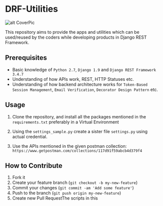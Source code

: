 # DRF-Utilities

![alt CoverPic](http://www.django-rest-framework.org/img/logo.png)

This repository aims to provide the apps and utilities which can be used/reused by the coders while developing products in Django REST Framework.

## Prerequisites
- Basic knowledge of `Python 2.7`, `Django 1.9` and `Django REST Framework 3.4.7`
- Understanding of how APIs work, REST, HTTP Statuses etc.
- Understanding of how backend architecture works for `Token-Based Session Management`, `Email Verification`, `Decorator Design Pattern` etc.

## Usage
1. Clone the repository, and install all the packages mentioned in the `requirements.txt` preferably in a Virtual Environment

2. Using the `settings_sample.py` create a sister file `settings.py` using actual credential.

3. Use the APIs mentioned in the given postman collection: `https://www.getpostman.com/collections/117d91f59abcb4d379f4`

## How to Contribute

1. Fork it
2. Create your feature branch (`git checkout -b my-new-feature`)
3. Commit your changes (`git commit -am 'Add some feature'`)
4. Push to the branch (`git push origin my-new-feature`)
5. Create new Pull RequestThe scripts in this
